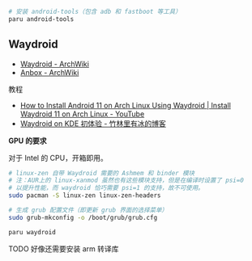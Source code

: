 ```bash
# 安装 android-tools（包含 adb 和 fastboot 等工具）
paru android-tools
```

## Waydroid

- [Waydroid - ArchWiki](https://wiki.archlinux.org/title/Waydroid)
- [Anbox - ArchWiki](https://wiki.archlinux.org/title/Anbox)

教程

- [How to Install Android 11 on Arch Linux Using Waydroid | Install Waydroid 11 on Arch Linux - YouTube](https://www.youtube.com/watch?v=6ib0A0hs7JM)
- [Waydroid on KDE 初体验 - 竹林里有冰的博客](https://zhul.in/2021/10/31/waydroid-experience-on-kde/)

**GPU 的要求**

对于 Intel 的 CPU，开箱即用。

```bash
# linux-zen 自带 Waydroid 需要的 Ashmem 和 binder 模块
# 注：AUR上的 linux-xanmod 虽然也有这些模块支持，但是在编译时设置了 psi=0
# 以提升性能，而 waydroid 恰巧需要 psi=1 的支持，故不可使用。
sudo pacman -S linux-zen linux-zen-headers

# 生成 grub 配置文件（即更新 grub 界面的选择菜单）
sudo grub-mkconfig -o /boot/grub/grub.cfg
```

```bash
paru waydroid
```

TODO 好像还需要安装 arm 转译库
